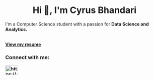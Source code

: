 <h1 align="center">Hi 👋, I'm Cyrus Bhandari</h1>
<p>I'm a Computer Science student with a passion for <b>Data Science and Analytics.<b></p>
<br>
<a href="itscyrus.github.io/resume.html">View my resume<a/>

<h3 align="left">Connect with me:</h3>
<p align="left">
<a href="https://www.linkedin.com/in/cyrusbh/" target="_blank"><img align="center" src="https://raw.githubusercontent.com/rahuldkjain/github-profile-readme-generator/master/src/images/icons/Social/linked-in-alt.svg" alt="https://www.linkedin.com/in/cyrusbh" height="30" width="40" /></a>
</p>
